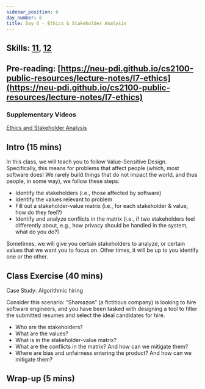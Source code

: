 ```yaml
---
sidebar_position: 6
day_number: 6
title: Day 6 - Ethics & Stakeholder Analysis
---
```


## Skills: [11](</skills/#(11)>), [12](</skills/#(12)>)

## Pre-reading: [https://neu-pdi.github.io/cs2100-public-resources/lecture-notes/l7-ethics](https://neu-pdi.github.io/cs2100-public-resources/lecture-notes/l7-ethics)

### Supplementary Videos
[Ethics and Stakeholder Analysis](https://northeastern.hosted.panopto.com/Panopto/Pages/Viewer.aspx?id=95b02399-dbbb-4023-be0a-b33f00dc631f)
## Intro (15 mins)

In this class, we will teach you to follow Value-Sensitive Design. Specifically, this means
for problems that affect people (which, most software does! We rarely build things that do not
impact the world, and thus people, in some way), we follow these steps:

- Identify the stakeholders (i.e., those affected by software)
- Identify the values relevant to problem
- Fill out a stakeholder-value matrix (i.e., for each stakeholder & value, how do they feel?)
- Identify and analyze conflicts in the matrix (i.e., if two stakeholders feel differently about, e.g., how privacy should be handled in the system, what do you do?)

Sometimes, we will give you certain stakeholders to analyze, or certain values that we
want you to focus on. Other times, it will be up to you identify one or the
other.

## Class Exercise (40 mins)

Case Study: Algorithmic hiring

Consider this scenario: “Shamazon” (a fictitious company) is looking to hire software engineers, and you have been tasked with designing a tool to filter the submitted resumes and select the ideal candidates for hire.

- Who are the stakeholders?
- What are the values?
- What is in the stakeholder-value matrix?
- What are the conflicts in the matrix? And how can we mitigate them?
- Where are bias and unfairness entering the product? And how can we mitigate them?

## Wrap-up (5 mins)
